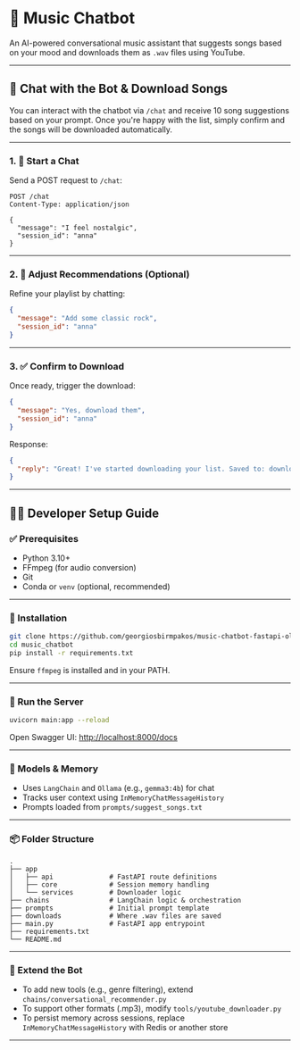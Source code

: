 
# 🎵 Music Chatbot

An AI-powered conversational music assistant that suggests songs based on your mood and downloads them as `.wav` files using YouTube.

---

## 🧠 Chat with the Bot & Download Songs

You can interact with the chatbot via `/chat` and receive 10 song suggestions based on your prompt. Once you're happy with the list, simply confirm and the songs will be downloaded automatically.

---

### 1. 🎤 Start a Chat

Send a POST request to `/chat`:

```http
POST /chat
Content-Type: application/json

{
  "message": "I feel nostalgic",
  "session_id": "anna"
}
```

---

### 2. 🧾 Adjust Recommendations (Optional)

Refine your playlist by chatting:

```json
{
  "message": "Add some classic rock",
  "session_id": "anna"
}
```

---

### 3. ✅ Confirm to Download

Once ready, trigger the download:

```json
{
  "message": "Yes, download them",
  "session_id": "anna"
}
```

Response:
```json
{
  "reply": "Great! I've started downloading your list. Saved to: downloads/"
}
```

---

## 🧑‍💻 Developer Setup Guide

### ✅ Prerequisites

- Python 3.10+
- FFmpeg (for audio conversion)
- Git
- Conda or `venv` (optional, recommended)

---

### 🔧 Installation

```bash
git clone https://github.com/georgiosbirmpakos/music-chatbot-fastapi-ollama.git
cd music_chatbot
pip install -r requirements.txt
```

Ensure `ffmpeg` is installed and in your PATH.

---

### 🚀 Run the Server

```bash
uvicorn main:app --reload
```

Open Swagger UI: [http://localhost:8000/docs](http://localhost:8000/docs)

---

### 🧠 Models & Memory

- Uses `LangChain` and `Ollama` (e.g., `gemma3:4b`) for chat
- Tracks user context using `InMemoryChatMessageHistory`
- Prompts loaded from `prompts/suggest_songs.txt`

---

### 📦 Folder Structure

```
.
├── app
│   ├── api              # FastAPI route definitions
│   ├── core             # Session memory handling
│   └── services         # Downloader logic
├── chains               # LangChain logic & orchestration
├── prompts              # Initial prompt template
├── downloads            # Where .wav files are saved
├── main.py              # FastAPI app entrypoint
├── requirements.txt
└── README.md
```

---

### 🔩 Extend the Bot

- To add new tools (e.g., genre filtering), extend `chains/conversational_recommender.py`
- To support other formats (.mp3), modify `tools/youtube_downloader.py`
- To persist memory across sessions, replace `InMemoryChatMessageHistory` with Redis or another store

---


